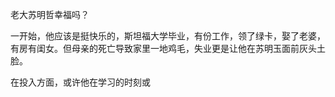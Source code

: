 老大苏明哲幸福吗？

一开始，他应该是挺快乐的，斯坦福大学毕业，有份工作，领了绿卡，娶了老婆，有房有闺女。但母亲的死亡导致家里一地鸡毛，失业更是让他在苏明玉面前灰头土脸。

在投入方面，或许他在学习的时刻或


<!--stackedit_data:
eyJoaXN0b3J5IjpbLTUzNDg5Mzk4Miw2ODE4MDEwNTBdfQ==
-->